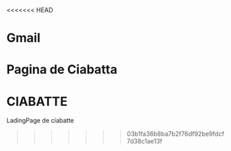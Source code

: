 <<<<<<< HEAD
# Gmail
Pagina de Ciabatta
=======
# CIABATTE
LadingPage de ciabatte
>>>>>>> 03b1fa36b8ba7b2f76df92be9fdcf7d38c1ae13f
